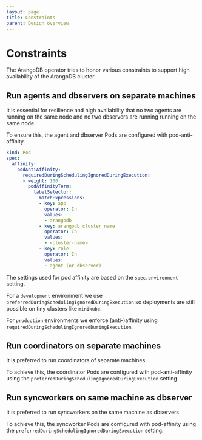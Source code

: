 ```yaml
---
layout: page
title: Constraints
parent: Design overview
---
```


# Constraints

The ArangoDB operator tries to honor various constraints to support high availability of
the ArangoDB cluster.

## Run agents and dbservers on separate machines

It is essential for resilience and high availability that no two agents
are running on the same node and no two dbservers are running running
on the same node.

To ensure this, the agent and dbserver Pods are configured with pod-anti-affinity.

```yaml
kind: Pod
spec:
  affinity:
    podAntiAffinity:
      requiredDuringSchedulingIgnoredDuringExecution:
      - weight: 100
        podAffinityTerm:
          labelSelector:
            matchExpressions:
            - key: app
              operator: In
              values:
              - arangodb
            - key: arangodb_cluster_name
              operator: In
              values:
              - <cluster-name>
            - key: role
              operator: In
              values:
              - agent (or dbserver)
```

The settings used for pod affinity are based on the `spec.environment` setting.

For a `development` environment we use `preferredDuringSchedulingIgnoredDuringExecution`
so deployments are still possible on tiny clusters like `minikube`.

For `production` environments we enforce (anti-)affinity using
`requiredDuringSchedulingIgnoredDuringExecution`.

## Run coordinators on separate machines

It is preferred to run coordinators of separate machines.

To achieve this, the coordinator Pods are configured with pod-anti-affinity
using the `preferredDuringSchedulingIgnoredDuringExecution` setting.

## Run syncworkers on same machine as dbserver

It is preferred to run syncworkers on the same machine as
dbservers.

To achieve this, the syncworker Pods are configured with pod-affinity
using the `preferredDuringSchedulingIgnoredDuringExecution` setting.
